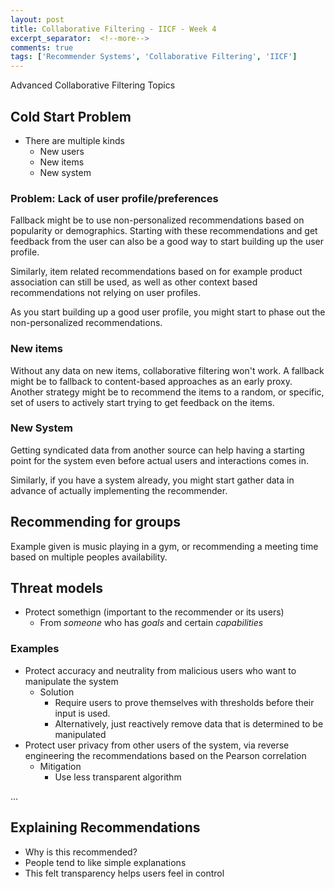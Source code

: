 ```yaml
---
layout: post
title: Collaborative Filtering - IICF - Week 4
excerpt_separator:  <!--more-->
comments: true
tags: ['Recommender Systems', 'Collaborative Filtering', 'IICF']
---
```


Advanced Collaborative Filtering Topics

<!--more-->


## Cold Start Problem
* There are multiple kinds
  * New users
  * New items
  * New system

### Problem: Lack of user profile/preferences
Fallback might be to use non-personalized recommendations based on popularity or demographics. Starting with these recommendations and get feedback from the user can also be a good way to start building up the user profile.

Similarly, item related recommendations based on for example product association can still be used, as well as other context based recommendations not relying on user profiles.

As you start building up a good user profile, you might start to phase out the non-personalized recommendations.

### New items
Without any data on new items, collaborative filtering won't work. A fallback might be to fallback to content-based approaches as an early proxy. Another strategy might be to recommend the items to a random, or specific, set of users to actively start trying to get feedback on the items.

### New System
Getting syndicated data from another source can help having a starting point for the system even before actual users and interactions comes in.

Similarly, if you have a system already, you might start gather data in advance of actually implementing the recommender.

## Recommending for groups
Example given is music playing in a gym, or recommending a meeting time based on multiple peoples availability.

## Threat models
* Protect somethign (important to the recommender or its users)
  * From _someone_ who has _goals_ and certain _capabilities_

### Examples
* Protect accuracy and neutrality from malicious users who want to manipulate the system
  * Solution
    * Require users to prove themselves with thresholds before their input is used.
    * Alternatively, just reactively remove data that is determined to be manipulated
* Protect user privacy from other users of the system, via reverse engineering the recommendations based on the Pearson correlation
  * Mitigation
    * Use less transparent algorithm

...

## Explaining Recommendations
* Why is this recommended?
* People tend to like simple explanations
* This felt transparency helps users feel in control
